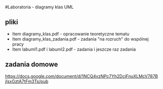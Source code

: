 #Laboratoria - diagramy klas UML

## pliki

* Item diagramy_klas.pdf - opracowanie teoretyczne tematu
* Item diagramy_klas_zadania.pdf - zadania "na rozruch" do wspólnej pracy
* Item labuml1.pdf i labuml2.pdf - zadania i jeszcze raz zadania

## zadania domowe

https://docs.google.com/document/d/1NCQ4vzNPc7Yh2DcjFnuXLMcV787BjIsxGztA7tFm3Ts/pub
